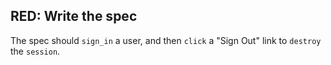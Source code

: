 ## RED: Write the spec

The spec should `sign_in` a user, and then `click` a "Sign Out" link to `destroy` the `session`.

